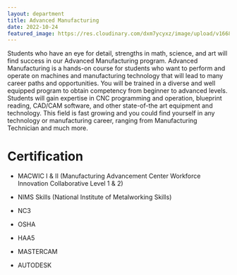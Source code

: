 ```yaml
---
layout: department
title: Advanced Manufacturing
date: 2022-10-24
featured_image: https://res.cloudinary.com/dxm7ycyxz/image/upload/v1668016931/2022/04/minku-kang-aCniNTiIFd8-unsplash-2-1-1536x1023_uf3p7w.jpg
---
```


Students who have an eye for detail, strengths in math, science, and art will find success in our Advanced Manufacturing program. Advanced Manufacturing is a hands-on course for students who want to perform and operate on machines and manufacturing technology that will lead to many career paths and opportunities. You will be trained in a diverse and well equipped program to obtain competency from beginner to advanced levels. Students will gain expertise in CNC programming and operation, blueprint reading, CAD/CAM software, and other state-of-the art equipment and technology. This field is fast growing and you could find yourself in any technology or manufacturing career, ranging from Manufacturing Technician and much more.

# Certification
- MACWIC I & II (Manufacturing Advancement Center Workforce Innovation Collaborative Level 1 & 2)

+ NIMS Skills (National Institute of Metalworking Skills)

+ NC3

+ OSHA

+ HAA5

+ MASTERCAM

+ AUTODESK


